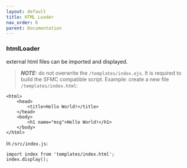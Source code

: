 ```yaml
---
layout: default
title: HTML Loader
nav_order: 6
parent: Documentation
---
```


### htmlLoader
external html files can be imported and displayed.
> **_NOTE:_** do not overwrite the `/templates/index.ejs`. It is required to build the SFMC compatible script.
Example:
create a new file `/templates/index.html`:
```
<html>
    <head>
        <title>Hello World!</title>
    </head>
    <body>
        <h1 name="msg">Hello World!</h1>
    </body>
</html>
```
in `/src/index.js`:
```
import index from 'templates/index.html';
index.display();

```